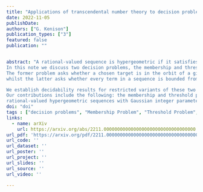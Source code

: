 ```yaml
---
title: "Applications of transcendental number theory to decision problems for hypergeometric sequences"
date: 2022-11-05
publishDate:
authors: ["G. Kenison"]
publication_types: ["3"]
featured: false
publication: ""


abstract: "A rational-valued sequence is hypergeometric if it satisfies a first-order linear recurrence relation with polynomial coefficients.
In this note we discuss two decision problems, the membership and threshold problems, for hypergeometric sequences.
The former problem asks whether a chosen target is in the orbit of a given sequence, 
whilst the latter asks whether every term in a sequence is bounded from below by a given value.

We establish decidability results for restricted variants of these two decision problems with an approach via transcendental number theory.
Our contributions include the following: the membership and threshold problems are both decidable for the class of 
rational-valued hypergeometric sequences with Gaussian integer parameters."
doi: "doi"
tags : ["decision problems", "Membership Problem", "Threshold Problem", "hypergeometric sequences"]
links:
  - name: arXiv
    url: https://arxiv.org/abs/2211.0000000000000000000000000000000000
url_pdf: 'https://arxiv.org/pdf/2211.000000000000000000000000000000000000000000000000000000000000.pdf'
url_code: ''
url_dataset: ''
url_poster: ''
url_project: ''
url_slides: ''
url_source: ''
url_video: ''

---
```




